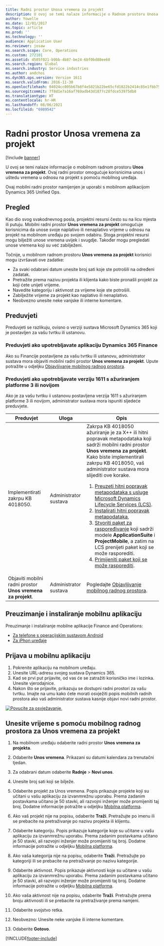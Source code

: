 ```yaml
---
title: Radni prostor Unosa vremena za projekt
description: U ovoj se temi nalaze informacije o Radnom prostoru Unosa vremena za projekt. Ovaj radni prostor omogućuje korisnicima unos i uštedu vremena u odnosu na projekt s pomoću mobilnog uređaja.
author: Yowelle
ms.date: 12/01/2017
ms.topic: article
ms.prod: ''
ms.technology: ''
audience: Application User
ms.reviewer: josaw
ms.search.scope: Core, Operations
ms.custom: 272101
ms.assetid: 4505f021-b9bb-4b87-be24-6bf0bd88ee60
ms.search.region: Global
ms.search.industry: Service industries
ms.author: andchoi
ms.dyn365.ops.version: Version 1611
ms.search.validFrom: 2016-11-30
ms.openlocfilehash: 04024cc005b67b8f4e5821b22be65cfd1822b2414c85e1fbb75c3b2ac4339dc4
ms.sourcegitcommit: 7f8d1e7a16af769adb43d1877c28fdce53975db8
ms.translationtype: HT
ms.contentlocale: hr-HR
ms.lasthandoff: 08/06/2021
ms.locfileid: "6989542"
---
```

# <a name="project-time-entry-mobile-workspace"></a>Radni prostor Unosa vremena za projekt

[!include [banner](../includes/banner.md)]

U ovoj se temi nalaze informacije o mobilnom radnom prostoru **Unos vremena za projekt**. Ovaj radni prostor omogućuje korisnicima unos i uštedu vremena u odnosu na projekt s pomoću mobilnog uređaja.

Ovaj mobilni radni prostor namijenjen je uporabi s mobilnom aplikacijom Dynamics 365 Unified Ops. 

## <a name="overview"></a>Pregled
Kao dio svog svakodnevnog posla, projektni resursi često su na licu mjesta ili putuju. Mobilni radni prostor **Unos vremena za projekt** omogućuje korisnicima da unose svoje naplativo ili nenaplativo vrijeme u odnosu na projekt na mobilnom uređaju po svojem odabiru. Stoga projektni resursi mogu bilježiti unose vremena uvijek i svugdje. Također mogu pregledati unose vremena koji su već zabilježeni. 

Točnije, u mobilnom radnom prostoru **Unos vremena za projekt** korisnici mogu izvršavati ove zadatke:

-   Za svaki odabrani datum unesite broj sati koje ste potrošili na određeni zadatak.
-   Pretražite prema nazivu projekta ili klijenta kako biste pronašli projekt za koji ćete unijeti vrijeme.
-   Navedite kategoriju i aktivnost za vrijeme koje ste potrošili.
-   Zabilježite vrijeme za projekt kao naplativo ili nenaplativo.
-   Neobvezno unesite neke vanjske ili interne komentare.

## <a name="prerequisites"></a>Preduvjeti
Preduvjeti se razlikuju, ovisno o verziji sustava Microsoft Dynamics 365 koji je postavljen za vašu tvrtku ili ustanovu.

### <a name="prerequisites-if-you-use-dynamics-365-finance"></a>Preduvjeti ako upotrebljavate aplikaciju Dynamics 365 Finance
Ako su Financije postavljene za vašu tvrtku ili ustanovu, administrator sustava mora objaviti mobilni radni prostor **Unos vremena za projekt**. Upute potražite u odjeljku [Objavljivanje mobilnog radnog prostora](/dynamics365/fin-ops-core/dev-itpro/mobile-apps/publish-mobile-workspace).

### <a name="prerequisites-if-you-use-version-1611-with-platform-update-3-or-later"></a>Preduvjeti ako upotrebljavate verziju 1611 s ažuriranjem platforme 3 ili novijom
Ako je za vašu tvrtku ii ustanovu postavljena verzija 1611 s ažuriranjem platforme 3 ili novijom, administrator sustava mora ispuniti sljedeće preduvjete. 

<table>
<thead>
<tr class="header">
<th>Preduvjet</th>
<th>Uloga</th>
<th>Opis</th>
</tr>
</thead>
<tbody>
<tr class="odd">

<td>Implementirati zakrpu KB 4018050.</td>
<td>Administrator sustava</td>
<td>Zakrpa KB 4018050 ažuriranje je za X++ ili hitni popravak metapodataka koji sadrži mobilni radni prostor <strong>Unos vremena za projekt</strong>. Kako biste implementirali zakrpu KB 4018050, vaš administrator sustava mora slijediti ove korake.
<ol>
<li><a href="/dynamics365/fin-ops-core/dev-itpro/migration-upgrade/download-hotfix-lcs">Preuzeti hitni popravak metapodataka s usluge Microsoft Dynamics Lifecycle Services (LCS)</a>.</li>
<li><a href="/dynamics365/fin-ops-core/dev-itpro/migration-upgrade/install-metadata-hotfix-package">Instalirati hitni popravak metapodataka</a>,</li>
<li><a href="/dynamics365/fin-ops-core/dev-itpro/deployment/create-apply-deployable-package">Stvoriti paket za raspoređivanje</a> koji sadrži modele <strong>ApplicationSuite</strong> i <strong>ProjectMobile</strong>, a zatim na LCS prenijeti paket koji se može rasporediti.</li>
<li><a href="/dynamics365/fin-ops-core/dev-itpro/deployment/apply-deployable-package-system">Primijeniti paket koji se može rasporediti</a>.</li>

</ol></td>
</tr>
<tr class="even">
<td>Objaviti mobilni radni prostor <strong>Unos vremena za projekt</strong>.</td>
<td>Administrator sustava</td>
<td>Pogledajte <a href="/dynamics365/fin-ops-core/dev-itpro/mobile-apps/publish-mobile-workspace">Objavljivanje mobilnog radnog prostora</a>.</td>
</tr>
</tbody>
</table>

## <a name="download-and-install-the-mobile-app"></a>Preuzimanje i instaliranje mobilnu aplikaciju

Preuzimanje i instaliranje mobilne aplikacije Finance and Operations:

-   [Za telefone s operacijskim sustavom Android](https://go.microsoft.com/fwlink/?linkid=850662)
-   [Za iPhon uređaje](https://go.microsoft.com/fwlink/?linkid=850663)

## <a name="sign-in-to-the-mobile-app"></a>Prijava u mobilnu aplikaciju
1.  Pokrenite aplikaciju na mobilnom uređaju.
2.  Unesite URL-adresu svojeg sustava Dynamics 365.
3.  Kad se prvi put prijavite, od vas će se zatražiti korisničko ime i lozinka. Unesite vjerodajnice.
4.  Nakon što se prijavite, prikazuju se dostupni radni prostori za vašu tvrtku. Imajte na umu kako ćete morati osvježiti popis mobilnih radnih prostora ako vaš administrator sustava kasnije objavi novi radni prostor.

[![Povucite za osvježavanje,](./media/pull-to-refresh-list-of-workspaces-183x300.png)](./media/pull-to-refresh-list-of-workspaces.png)

## <a name="enter-time-by-using-the-project-time-entry-mobile-workspace"></a>Unesite vrijeme s pomoću mobilnog radnog prostora za Unos vremena za projekt
1.  Na mobilnom uređaju odaberite radni prostor **Unos vremena za projekta**.
2.  Odaberite **Unos vremena**. Prikazani su datumi kalendara za trenutačni tjedan.
3.  Za odabrani datum odaberite **Radnje** &gt; **Novi unos**.
4.  Unesite broj sati koji se bilježe.
5.  Odaberite projekt za Unos vremena. Popis prikazuje projekte koji su učitani u vašu aplikaciju za izvanmrežnu uporabu. Prema zadanim postavkama učitano je 50 stavki, ali razvojni inženjer može promijeniti taj broj. Dodatne informacije potražite u odjeljku [Mobilna platforma](/dynamics365/fin-ops-core/dev-itpro/mobile-apps/mobile-app-home-page).
6.  Ako vaš projekt nije na popisu, odaberite **Traži**. Pretražujte po imenu ili se prebacite na pretraživanje po nazivu projekta ili klijentu.
7.  Odaberite kategoriju. Popis prikazuje kategorije koje su učitane u vašu aplikaciju za izvanmrežnu uporabu. Prema zadanim postavkama učitano je 50 stavki, ali razvojni inženjer može promijeniti taj broj. Dodatne informacije potražite u odjeljku [Mobilna platforma](/dynamics365/fin-ops-core/dev-itpro/mobile-apps/mobile-app-home-page).
8.  Ako vaša kategorija nije na popisu, odaberite **Traži**. Pretražujte po kategoriji ili se prebacite na pretraživanje po nazivu kategorije.
9.  Odaberite aktivnost. Popis prikazuje aktivnosti koje su učitane u vašu aplikaciju za izvanmrežnu uporabu. Prema zadanim postavkama učitano je 50 stavki, ali razvojni inženjer može promijeniti taj broj. Dodatne informacije potražite u odjeljku [Mobilna platforma](/dynamics365/fin-ops-core/dev-itpro/mobile-apps/mobile-app-home-page).
10. Ako vaša aktivnost nije na popisu, odaberite **Traži**. Pretražujte prema broju aktivnosti ili se prebacite na pretraživanje prema namjeni.

11. Odaberite svojstvo retka.
12. Neobvezno: Unesite neke vanjske ili interne komentare.
13. Odaberite **Gotovo**.


[!INCLUDE[footer-include](../includes/footer-banner.md)]